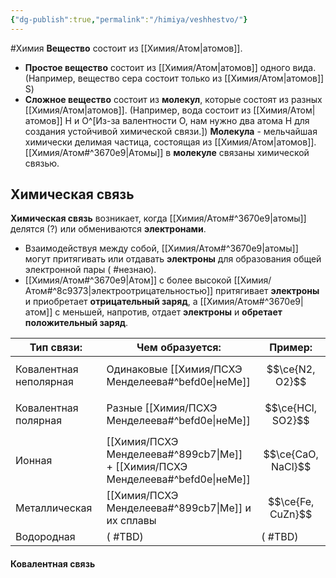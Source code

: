 ```yaml
---
{"dg-publish":true,"permalink":"/himiya/veshhestvo/"}
---
```


#Химия 
**Вещество** состоит из [[Химия/Атом\|атомов]].
- **Простое вещество** состоит из [[Химия/Атом\|атомов]] одного вида. (Например, вещество сера состоит только из [[Химия/Атом\|атомов]] S)
- **Сложное вещество** состоит из **молекул**, которые состоят из разных [[Химия/Атом\|атомов]]. (Например, вода состоит из [[Химия/Атом\|атомов]] H и O^[Из-за валентности O, нам нужно два атома H для создания устойчивой химической связи.])
**Молекула** - мельчайшая химически делимая частица, состоящая из [[Химия/Атом\|атомов]].
[[Химия/Атом#^3670e9\|Атомы]] в **молекуле** связаны химической связью.
## Химическая связь
**Химическая связь** возникает, когда [[Химия/Атом#^3670e9\|атомы]] делятся (?) или обмениваются **электронами**.
- Взаимодействуя между собой, [[Химия/Атом#^3670e9\|атомы]] могут притягивать или отдавать **электроны** для образования общей электронной пары ( #незнаю).
- [[Химия/Атом#^3670e9\|Атом]] с более высокой [[Химия/Атом#^8c9373\|электроотрицательностью]] притягивает **электроны** и приобретает **отрицательный заряд**, а [[Химия/Атом#^3670e9\|атом]] с меньшей, напротив, отдает **электроны** и **обретает положительный заряд**.

| Тип связи:             | Чем образуется:                                                     | Пример:            |
| ---------------------- | ------------------------------------------------------------------- | ------------------ |
| Ковалентная неполярная | Одинаковые [[Химия/ПСХЭ Менделеева#^befd0e\|неМе]]                        | $$\ce{N2, O2}$$    |
| Ковалентная полярная   | Разные [[Химия/ПСХЭ Менделеева#^befd0e\|неМе]]                            | $$\ce{HCl, SO2}$$  |
| Ионная                 | [[Химия/ПСХЭ Менделеева#^899cb7\|Ме]] + [[Химия/ПСХЭ Менделеева#^befd0e\|неМе]] | $$\ce{CaO, NaCl}$$ |
| Металлическая          | [[Химия/ПСХЭ Менделеева#^899cb7\|Ме]] и их сплавы                         | $$\ce{Fe, CuZn}$$  |
| Водородная             | ( #TBD)                                                             | ( #TBD)            |

#### Ковалентная связь

